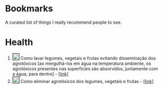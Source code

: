 # Bookmarks
A curated list of things I really recommend people to see.
# Health
1. <img src="https://lipis.github.io/flag-icon-css/flags/4x3/br.svg" style="width:20px;border:1px solid black"/> Como lavar legumes, vegetais e frutas evitando disseminação dos agrotóxicos [ao mergulhá-los em água na temperatura ambiente, os agrotóxicos presentes nas superfícies são absorvidos, juntamente com a água, para dentro] - [[link]](https://www.youtube.com/watch?v=hLZ9Dloc9U8)
2. <img src="https://lipis.github.io/flag-icon-css/flags/4x3/br.svg" style="width:20px;border:1px solid black"/> Como eliminar agrotóxicos dos legumes, vegetais e frutas - [[link](https://www.youtube.com/watch?v=5rtBWHCsQ1s)]